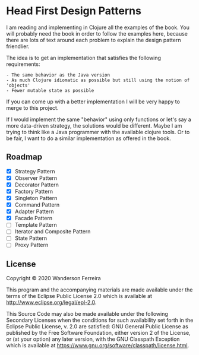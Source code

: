 # Head First Design Patterns

I am reading and implementing in Clojure all the examples of the book. You will probably need the
book in order to follow the examples here, because there are lots of text around each problem to
explain the design pattern friendlier.

The idea is to get an implementation that satisfies the following requirements:

	- The same behavior as the Java version
	- As much Clojure idiomatic as possible but still using the notion of 'objects'
	- Fewer mutable state as possible
	

If you can come up with a better implementation I will be very happy to merge to this project.

If I would implement the same "behavior" using only functions or let's say a more data-driven
strategy, the solutions would be different. Maybe I am trying to think like a Java programmer with
the available clojure tools. Or to be fair, I want to do a similar implementation as offered in the
book.


## Roadmap

- [x] Strategy Pattern
- [x] Observer Pattern
- [x] Decorator Pattern
- [x] Factory Pattern
- [x] Singleton Pattern
- [x] Command Pattern
- [x] Adapter Pattern
- [x] Facade Pattern
- [ ] Template Pattern
- [ ] Iterator and Composite Pattern
- [ ] State Pattern
- [ ] Proxy Pattern

## License

Copyright © 2020 Wanderson Ferreira

This program and the accompanying materials are made available under the
terms of the Eclipse Public License 2.0 which is available at
http://www.eclipse.org/legal/epl-2.0.

This Source Code may also be made available under the following Secondary
Licenses when the conditions for such availability set forth in the Eclipse
Public License, v. 2.0 are satisfied: GNU General Public License as published by
the Free Software Foundation, either version 2 of the License, or (at your
option) any later version, with the GNU Classpath Exception which is available
at https://www.gnu.org/software/classpath/license.html.
